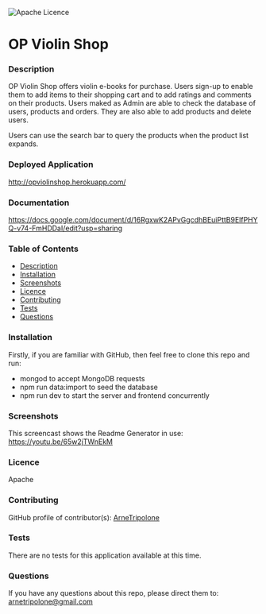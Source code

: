 ![Apache Licence](https://img.shields.io/badge/Licence-Apache-blue)


# OP Violin Shop


### Description
OP Violin Shop offers violin e-books for purchase. Users sign-up to enable them to add items to their shopping cart and to add ratings and comments on their products. Users maked as Admin are able to check the database of users, products and orders. They are also able to add products and delete users.

Users can use the search bar to query the products when the product list expands. 

### Deployed Application
http://opviolinshop.herokuapp.com/

### Documentation
https://docs.google.com/document/d/16RgxwK2APvGgcdhBEuiPttB9ElfPHYQ-v74-FmHDDaI/edit?usp=sharing 

### Table of Contents
- [Description](#Description)
- [Installation](#Installation)
- [Screenshots](#Screenshots)
- [Licence](#Licence)
- [Contributing](#Contributing)
- [Tests](#Tests)
- [Questions](#Questions)

### Installation
  Firstly, if you are familiar with GitHub, then feel free to clone this repo and run: 
  - mongod to accept MongoDB requests
  - npm run data:import to seed the database
  - npm run dev to start the server and frontend concurrently

### Screenshots
  This screencast shows the Readme Generator in use: https://youtu.be/65w2jTWnEkM 


### Licence
  Apache


### Contributing
GitHub profile of contributor(s):
  [ArneTripolone](https://github.com/ArneTripolone)


### Tests
  There are no tests for this application available at this time. 


### Questions
If you have any questions about this repo, please direct them to:
  [arnetripolone@gmail.com](mailto:arnetripolone@gmail.com)
